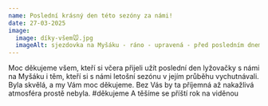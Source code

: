 ```yaml
---
name: Poslední krásný den této sezóny za námi!
date: 27-03-2025
image:
  image: díky-všem🐭.jpg
  imageAlt: sjezdovka na Myšáku - ráno - upravená - před posledním dnem sezóny 24/25
---
```

M﻿oc děkujeme všem, kteří si včera přijeli užít poslední den lyžovačky s námi na Myšáku i těm, kteří si s námi letošní sezónu v jejím průběhu vychutnávali. Byla skvělá, a my Vám moc děkujeme. Bez Vás by ta  příjemná až nakažlivá atmosféra prostě nebyla. #děkujeme  A těšíme se příští rok na viděnou